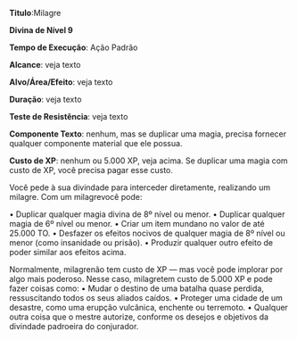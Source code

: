 **Titulo**:Milagre

**Divina de Nível 9**

**Tempo de Execução**: Ação Padrão

**Alcance**: veja texto

**Alvo/Área/Efeito**: veja texto

**Duração**: veja texto

**Teste de Resistência**: veja texto

**Componente Texto**: nenhum, mas se duplicar uma magia, precisa fornecer qualquer componente material que ele possua.

**Custo de XP**: nenhum ou 5.000 XP, veja acima. Se duplicar uma magia com custo de XP, você precisa pagar esse custo.

Você pede à sua divindade para interceder diretamente, realizando um milagre. 
Com um milagrevocê pode:

• Duplicar qualquer magia divina de 8º nível ou menor.
• Duplicar qualquer magia de 6º nível ou menor.
• Criar um item mundano no valor de até 25.000 TO.
• Desfazer os efeitos nocivos de qualquer magia de 8º nível ou menor (como insanidade ou prisão).
• Produzir qualquer outro efeito de poder similar aos efeitos acima.

Normalmente, milagrenão tem custo 
de XP — mas você pode implorar por algo 
mais poderoso. Nesse caso, milagretem custo de 5.000 XP e pode fazer coisas como:
• Mudar o destino de uma batalha  quase perdida, ressuscitando todos os seus aliados caídos.
• Proteger uma cidade de um desastre, como uma erupção vulcânica, enchente ou terremoto.
• Qualquer outra coisa que o mestre autorize, conforme os desejos e objetivos da divindade padroeira do conjurador.
